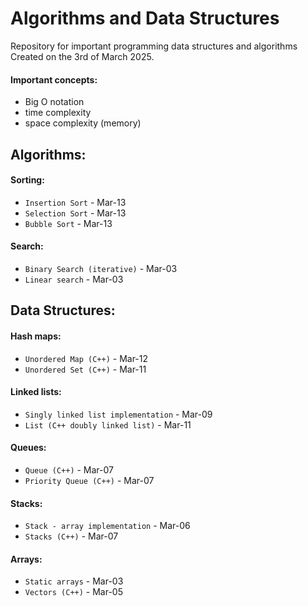 # Algorithms and Data Structures

Repository for important programming data structures and algorithms  
Created on the 3rd of March 2025.

#### Important concepts:
- Big O notation
- time complexity
- space complexity (memory)

## Algorithms:

#### Sorting:
- `Insertion Sort` - Mar-13
- `Selection Sort` - Mar-13
- `Bubble Sort` - Mar-13

#### Search:
- `Binary Search (iterative)` - Mar-03
- `Linear search` - Mar-03

## Data Structures:

#### Hash maps:
- `Unordered Map (C++)` - Mar-12
- `Unordered Set (C++)` - Mar-11

#### Linked lists:
- `Singly linked list implementation` - Mar-09
- `List (C++ doubly linked list)` - Mar-11

#### Queues:
- `Queue (C++)` - Mar-07
- `Priority Queue (C++)` - Mar-07

#### Stacks:
- `Stack - array implementation` - Mar-06
- `Stacks (C++)` - Mar-07

#### Arrays:
- `Static arrays` - Mar-03
- `Vectors (C++)` - Mar-05